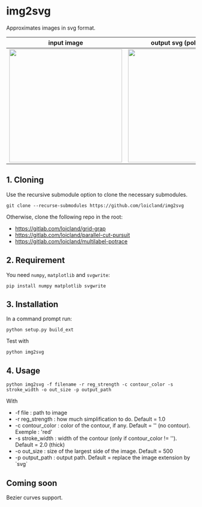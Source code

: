 # img2svg

Approximates images in svg format.

|      input image           |      output svg (polygonal)|
| -------------------------- | -------------------------- |
|<img src="https://i.imgur.com/LKEPvRb.jpg" width="300"> |<img src="https://user-images.githubusercontent.com/1902679/92108251-59eaa680-ede7-11ea-8206-a553209782f8.png" width="300">|

## 1. Cloning

Use the recursive submodule option to clone the necessary submodules. 
```
git clone --recurse-submodules https://github.com/loicland/img2svg
```
Otherwise, clone the following repo in the root:
- https://gitlab.com/loicland/grid-grap
- https://gitlab.com/loicland/parallel-cut-pursuit
- https://gitlab.com/loicland/multilabel-potrace

## 2. Requirement

You need `numpy`, `matplotlib` and `svgwrite`:
```
pip install numpy matplotlib svgwrite
```

## 3. Installation

In a command prompt run:
```
python setup.py build_ext
```
Test with
```
python img2svg
```
## 4. Usage

```
python img2svg -f filename -r reg_strength -c contour_color -s stroke_width -o out_size -p output_path
```
With
- -f file : path to image
- -r reg_strength : how much simplification to do. Default = 1.0
- -c contour_color : color of the contour, if any. Default = \'\' (no contour). Exemple : \'red\'
- -s stroke_width : width of the contour (only if contour_color != \'\'). Default = 2.0 (thick)
- -o out_size : size of the largest side of the image. Default = 500
- -p output_path : output path. Default = replace the image extension by \`svg\`


## Coming soon

Bezier curves support.

